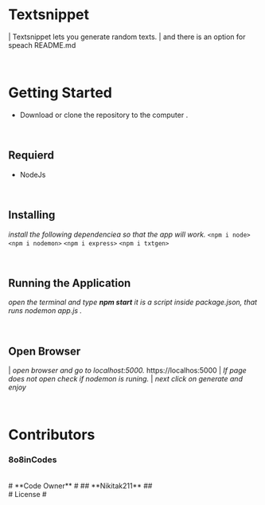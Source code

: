 # **Textsnippet** #
| Textsnippet lets you generate random texts.
| and there is an option for speach README.md

<br/>

# **Getting Started** #

* Download or clone the repository to the computer .

<br/>

## **Requierd** ##
* NodeJs

<br/>

## **Installing** ##
 *install the following dependenciea so that the app will work.*
`<npm i node>`
`<npm i nodemon>`
`<npm i express>`
`<npm i txtgen>`

<br/>

## **Running the Application** ##
*open the terminal and type __npm start__ it is a script inside package.json, that runs nodemon app.js .*

<br/>

## **Open Browser** ##
| *open browser and go to localhost:5000.*
 https://localhos:5000
| *If page does not open check if nodemon is runing.*
| *next click on generate and enjoy*

<br/>

# **Contributors** #
### **8o8inCodes** ###

<br/>
# **Code Owner** #
## **Nikitak211** ##
 
<br/>
# License #
